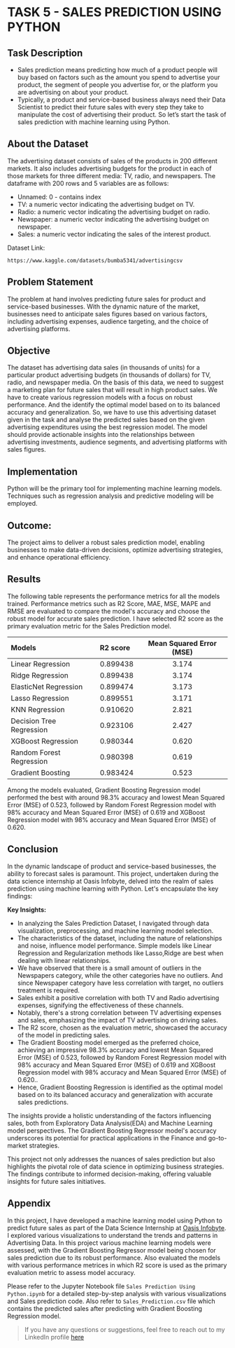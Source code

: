 # TASK 5 - SALES PREDICTION USING PYTHON

## Task Description
- Sales prediction means predicting how much of a product people will buy based on factors such as the amount you spend to advertise your product, the segment of people you advertise for, or the platform you are advertising on about your product.
- Typically, a product and service-based business always need their Data Scientist to predict their future sales with every step they take to manipulate the cost of advertising their product. So let’s start the task of sales prediction with machine learning using Python.

## About the Dataset
The advertising dataset consists of sales of the products in 200 different markets. It also includes advertising budgets for the product in each of those markets for three different media: TV, radio, and newspapers. The dataframe with 200 rows and 5 variables are as follows:

- Unnamed: 0 - contains index
- TV: a numeric vector indicating the advertising budget on TV.
- Radio: a numeric vector indicating the advertising budget on radio.
- Newspaper: a numeric vector indicating the advertising budget on newspaper.
- Sales: a numeric vector indicating the sales of the interest product.

Dataset Link:
```
https://www.kaggle.com/datasets/bumba5341/advertisingcsv
```

## Problem Statement
The problem at hand involves predicting future sales for product and service-based businesses. With the dynamic nature of the market, businesses need to anticipate sales figures based on various factors, including advertising expenses, audience targeting, and the choice of advertising platforms.

## Objective
The dataset has advertising data sales (in thousands of units) for a particular product advertising budgets (in thousands of dollars) for TV, radio, and newspaper media. On the basis of this data, we need to suggest a marketing plan for future sales that will result in high product sales. We have to create various regression models with a focus on robust performance. And the identify the optimal model based on to its balanced accuracy and generalization. So, we have to use this advertising dataset given in the task and analyse the predicted sales based on the given advertising expenditures using the best regression model. The model should provide actionable insights into the relationships between advertising investments, audience segments, and advertising platforms with sales figures.

## Implementation
Python will be the primary tool for implementing machine learning models. Techniques such as regression analysis and predictive modeling will be employed.

## Outcome:
The project aims to deliver a robust sales prediction model, enabling businesses to make data-driven decisions, optimize advertising strategies, and enhance operational efficiency.

## Results
The following table represents the performance metrics for all the models trained. Performance metrics such as R2 Score, MAE, MSE, MAPE and RMSE are evaluated to compare the model's accuracy and choose the robust model for accurate sales prediction. I have selected R2 score as the primary evaluation metric for the Sales Prediction model. 

|          Models           | R2 score | Mean Squared Error (MSE) |
| :------------------------ |:-------- |:------------------------:|
| Linear Regression         | 0.899438 |           3.174          |       
| Ridge Regression          | 0.899438 |        3.174             |       
| ElasticNet Regression	    | 0.899474 |       3.173              |
| Lasso Regression          | 0.899551 |       3.171              |  
| KNN Regression            | 0.910620 |       2.821              | 
| Decision Tree Regression	| 0.923106 |       2.427              |    
| XGBoost Regression        | 0.980344 |      0.620               |  
| Random Forest Regression	| 0.980398 |      0.619               | 
| Gradient Boosting         | 0.983424 |       0.523              | 

Among the models evaluated, Gradient Boosting Regression model performed the best with around 98.3% accuracy and lowest Mean Squared Error (MSE) of 0.523, followed by Random Forest Regression model with 98% accuracy and Mean Squared Error (MSE) of 0.619 and XGBoost Regression model with 98% accuracy and Mean Squared Error (MSE) of 0.620.

## Conclusion
In the dynamic landscape of product and service-based businesses, the ability to forecast sales is paramount. This project, undertaken during the data science internship at Oasis Infobyte, delved into the realm of sales prediction using machine learning with Python. Let's encapsulate the key findings:

**Key Insights:**
- In analyzing the Sales Prediction Dataset, I navigated through data visualization, preprocessing, and machine learning model selection.
- The characteristics of the dataset, including the nature of relationships and noise, influence model performance. Simple models like Linear Regression and Regularization methods like Lasso,Ridge are best when dealing with linear relationships.
- We have observed that there is a small amount of outliers in the Newspapers category, while the other categories have no outliers. And since Newspaper category have less correlation with target, no outliers treatment is required.
- Sales exhibit a positive correlation with both TV and Radio advertising expenses, signifying the effectiveness of these channels.
- Notably, there's a strong correlation between TV advertising expenses and sales, emphasizing the impact of TV advertising on driving sales.
- The R2 score, chosen as the evaluation metric, showcased the accuracy of the model in predicting sales.
- The Gradient Boosting model emerged as the preferred choice, achieving an impressive 98.3% accuracy and lowest Mean Squared Error (MSE) of 0.523, followed by Random Forest Regression model with 98% accuracy and Mean Squared Error (MSE) of 0.619 and XGBoost Regression model with 98% accuracy and Mean Squared Error (MSE) of 0.620..
- Hence, Gradient Boosting Regression is identified as the optimal model based on to its balanced accuracy and generalization with accurate sales predictions.

The insights provide a holistic understanding of the factors influencing sales, both from Exploratory Data Analysis(EDA) and Machine Learning model perspectives. The Gradient Boosting Regressor model's accuracy underscores its potential for practical applications in the Finance and go-to-market strategies.

This project not only addresses the nuances of sales prediction but also highlights the pivotal role of data science in optimizing business strategies. The findings contribute to informed decision-making, offering valuable insights for future sales initiatives.

## Appendix
In this project, I have developed a machine learning model using Python to predict future sales as part of the Data Science Internship at [Oasis Infobyte](https://www.linkedin.com/company/oasis-infobyte/mycompany/). I explored various visualizations to understand the trends and patterns in Advertising Data. In this project various machine learning models were assessed, with the Gradient Boosting Regressor model being chosen for sales prediction due to its robust performance. Also evaluated the models with various performance metrices in which R2 score is used as the primary evaluation metric to assess model accuracy.

Please refer to the Jupyter Notebook file ```Sales Prediction Using Python.ipynb``` for a detailed step-by-step analysis with various visualizations and Sales prediction code.  Also refer to ```Sales_Prediction.csv``` file which contains the predicted sales after predicting with Gradient Boosting Regression model.

> If you have any questions or suggestions, feel free to reach out to my LinkedIn profile [here](https://www.linkedin.com/in/bindu-madhuri-kadiyala-79a55718a/)


